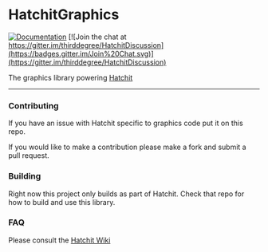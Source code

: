 # HatchitGraphics

[![Documentation](https://codedocs.xyz/thirddegree/HatchitGraphics.svg)](https://codedocs.xyz/thirddegree/HatchitGraphics/)
[![Join the chat at https://gitter.im/thirddegree/HatchitDiscussion](https://badges.gitter.im/Join%20Chat.svg)](https://gitter.im/thirddegree/HatchitDiscussion)

The graphics library powering [Hatchit](https://github.com/thirddegree/Hatchit)

---

### Contributing

If you have an issue with Hatchit specific to graphics code put it on this repo.

If you would like to make a contribution please make a fork and submit a pull request.

### Building

Right now this project only builds as part of Hatchit. Check that repo for how to build and use this library.

### FAQ

Please consult the [Hatchit Wiki](https://github.com/thirddegree/Hatchit/wiki)
